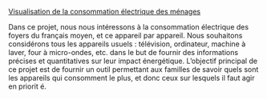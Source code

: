 [Visualisation de la consommation électrique des ménages](https://ccspteam.github.io)

Dans ce projet, nous nous intéressons à la consommation  électrique des foyers du français moyen, et ce appareil par appareil. Nous souhaitons considérons tous les appareils usuels : télévision, ordinateur, machine à laver, four à micro-ondes, etc. dans le but de fournir des informations précises et quantitatives sur leur impact énergétique. L’objectif principal de ce projet est de fournir un outil permettant aux familles de savoir quels sont les appareils qui consomment le plus, et donc ceux sur lesquels il faut agir en priorit é.